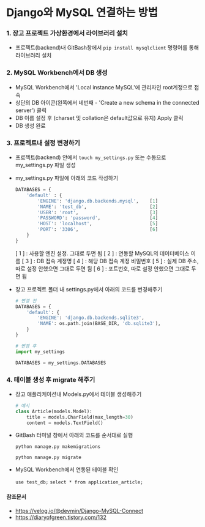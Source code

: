 # Django와 MySQL 연결하는 방법



### 1. 장고 프로젝트 가상환경에서 라이브러리 설치

- 프로젝트(backend)내 GitBash창에서 `pip install mysqlclient` 명령어를 통해 라이브러리 설치



### 2. MySQL Workbench에서 DB 생성

- MySQL Workbench에서 'Local instance MySQL'에 관리자인 root계정으로 접속
- 상단의 DB 아이콘(왼쪽에서 네번째 - 'Create a new schema in the connected server') 클릭
- DB 이름 설정 후 (charset 및 collation은 default값으로 유지) Apply 클릭
- DB 생성 완료



### 3. 프로젝트내 설정 변경하기

- 프로젝트(backend) 안에서 `touch my_settings.py` 또는 수동으로 my_settings.py 파일 생성

- my_settings.py 파일에 아래의 코드 작성하기

  ```python
  DATABASES = {
      'default' : {
          'ENGINE': 'django.db.backends.mysql',    [1]
          'NAME': 'test_db',                       [2]
          'USER': 'root',                          [3]
          'PASSWORD': 'password',                  [4]
          'HOST': 'localhost',                     [5]
          'PORT': '3306',                          [6]
      }
  }
  ```

  [ 1 ] : 사용할 엔진 설정. 그대로 두면 됨
  [ 2 ] : 연동할 MySQL의 데이터베이스 이름
  [ 3 ] : DB 접속 계정명
  [ 4 ] : 해당 DB 접속 계정 비밀번호
  [ 5 ] : 실제 DB 주소, 따로 설정 안했으면 그대로 두면 됨
  [ 6 ] : 포트번호, 따로 설정 안했으면 그대로 두면 됨

  

- 장고 프로젝트 폴더 내 settings.py에서 아래의 코드를 변경해주기

  ```python
  # 변경 전
  DATABASES = {
      'default': {
          'ENGINE': 'django.db.backends.sqlite3',
          'NAME': os.path.join(BASE_DIR, 'db.sqlite3'),
      }
  }
  ```

  ```python
  # 변경 후
  import my_settings
  
  DATABASES = my_settings.DATABASES
  ```



### 4. 테이블 생성 후 migrate 해주기

- 장고 애플리케이션내 Models.py에서 테이블 생성해주기

  ```python
  # 예시
  class Article(models.Model):
      title = models.CharField(max_length=30)
      content = models.TextField()
  ```

- GitBash 터미널 창에서 아래의 코드를 순서대로 실행

  `python manage.py makemigrations`

  `python manage.py migrate`

- MySQL Workbench에서 연동된 테이블 확인

  `use test_db;`
  `select * from application_article;`





#### 참조문서

- https://velog.io/@devmin/Django-MySQL-Connect
- https://diaryofgreen.tistory.com/132